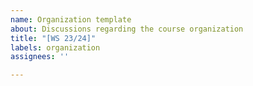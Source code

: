 ```yaml
---
name: Organization template
about: Discussions regarding the course organization
title: "[WS 23/24]"
labels: organization
assignees: ''

---
```




